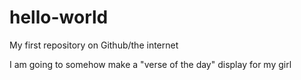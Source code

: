 # hello-world

My first repository on Github/the internet

I am going to somehow make a "verse of the day" display for my girl
